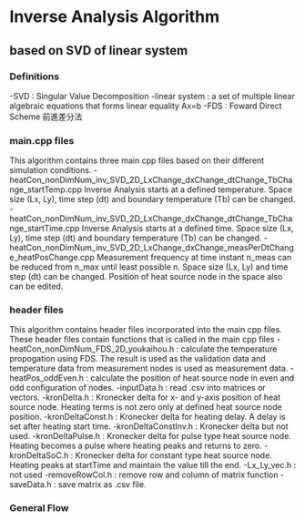 # Inverse Analysis Algorithm
## based on SVD of linear system

### Definitions
-SVD : Singular Value Decomposition
-linear system : a set of multiple linear algebraic equations that forms linear equality Ax=b
-FDS : Foward Direct Scheme 前進差分法

### main.cpp files
This algorithm contains three main cpp files based on their different simulation conditions. 
-heatCon_nonDimNum_inv_SVD_2D_LxChange_dxChange_dtChange_TbChange_startTemp.cpp
Inverse Analysis starts at a defined temperature. Space size (Lx, Ly), time step (dt) and boundary temperature (Tb) can be changed.
-heatCon_nonDimNum_inv_SVD_2D_LxChange_dxChange_dtChange_TbChange_startTime.cpp
Inverse Analysis starts at a defined time. Space size (Lx, Ly), time step (dt) and boundary temperature (Tb) can be changed.
-heatCon_nonDimNum_inv_SVD_2D_LxChange_dxChange_measPerDtChange_heatPosChange.cpp
Measurement frequency at time instant n_meas can be reduced from n_max until least possible n.  Space size (Lx, Ly) and time step (dt) can be changed. Position of heat source node in the space also can be edited.

### header files
This algorithm contains header files incorporated into the main cpp files. These header files contain functions that is called in the main cpp files
-heatCon_nonDimNum_FDS_2D_youkaihou.h : calculate the temperature propogation using FDS. The result is used as the validation data and temperature data from measurement nodes is used as measurement data.
-heatPos_oddEven.h : calculate the position of heat source node in even and odd configuration of nodes.
-inputData.h : read .csv into matrices or vectors.
-kronDelta.h : Kronecker delta for x- and y-axis position of heat source node. Heating terms is not zero only at defined heat source node position.
-kronDeltaConst.h : Kronecker delta for heating delay. A delay is set after heating start time.
-kronDeltaConstInv.h : Kronecker delta but not used.
-kronDeltaPulse.h : Kronecker delta for pulse type heat source node. Heating becomes a pulse where heating peaks and returns to zero.
-kronDeltaSoC.h : Kronecker delta for constant type heat source node. Heating peaks at startTime and maintain the value till the end.
-Lx_Ly_vec.h : not used
-removeRowCol.h : remove row and column of matrix function
-saveData.h : save matrix as .csv file.

### General Flow